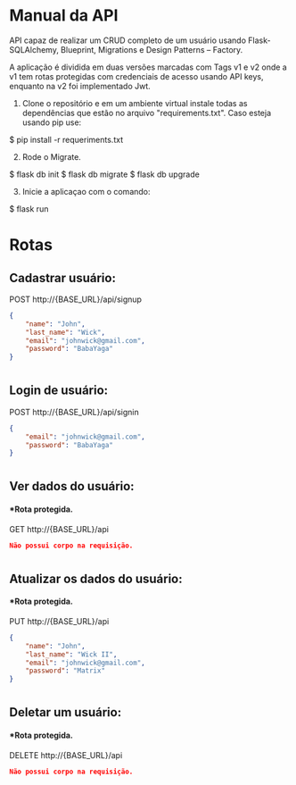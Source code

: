 # Manual da API

API capaz de realizar um CRUD completo de um usuário usando Flask-SQLAlchemy, Blueprint, Migrations e Design Patterns – Factory.

A aplicação é dividida em duas versões marcadas com Tags v1 e v2 onde a v1 tem rotas protegidas com credenciais de acesso usando API keys, enquanto na v2 foi implementado Jwt.


1. Clone o repositório e em um ambiente virtual instale todas as dependências que 
estão no arquivo "requirements.txt". Caso esteja usando pip use:
<!-->
    $ pip install -r requeriments.txt
<!-->

2. Rode o Migrate.
<!-->
    $ flask db init
    $ flask db migrate
    $ flask db upgrade
<!-->

3. Inicie a aplicaçao com o comando:
<!-->
    $ flask run
<!-->

# Rotas
## Cadastrar usuário:
POST http://{BASE_URL}/api/signup

```json
{
    "name": "John",
    "last_name": "Wick",
    "email": "johnwick@gmail.com",
    "password": "BabaYaga"
}
```
#

## Login de usuário:
POST http://{BASE_URL}/api/signin

```json
{
    "email": "johnwick@gmail.com",
    "password": "BabaYaga"
}
```
#

## Ver dados do usuário:
#### *Rota protegida.
GET http://{BASE_URL}/api

```json
Não possui corpo na requisição.
```
#

## Atualizar os dados do usuário:
#### *Rota protegida.
PUT http://{BASE_URL}/api

```json
{
    "name": "John",
    "last_name": "Wick II",
    "email": "johnwick@gmail.com",
    "password": "Matrix"
}
```
#

## Deletar um usuário:
#### *Rota protegida.
DELETE http://{BASE_URL}/api

```json
Não possui corpo na requisição.
```
#